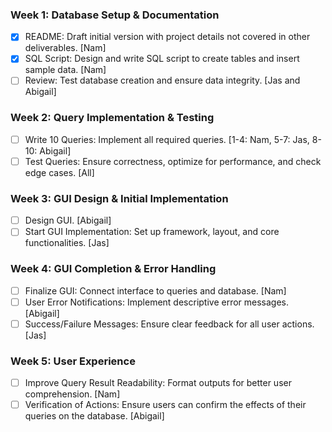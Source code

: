 ### Week 1: Database Setup & Documentation
- [x] README: Draft initial version with project details not covered in other deliverables. [Nam]
- [x] SQL Script: Design and write SQL script to create tables and insert sample data. [Nam]
- [ ] Review: Test database creation and ensure data integrity. [Jas and Abigail]

### Week 2: Query Implementation & Testing
- [ ] Write 10 Queries: Implement all required queries. [1-4: Nam, 5-7: Jas, 8-10: Abigail]
- [ ] Test Queries: Ensure correctness, optimize for performance, and check edge cases. [All]

### Week 3: GUI Design & Initial Implementation
- [ ] Design GUI. [Abigail]
- [ ] Start GUI Implementation: Set up framework, layout, and core functionalities. [Jas]

### Week 4: GUI Completion & Error Handling
- [ ] Finalize GUI: Connect interface to queries and database. [Nam]
- [ ] User Error Notifications: Implement descriptive error messages. [Abigail]
- [ ] Success/Failure Messages: Ensure clear feedback for all user actions. [Jas]

### Week 5: User Experience
- [ ] Improve Query Result Readability: Format outputs for better user comprehension. [Nam]
- [ ] Verification of Actions: Ensure users can confirm the effects of their queries on the database. [Abigail]
